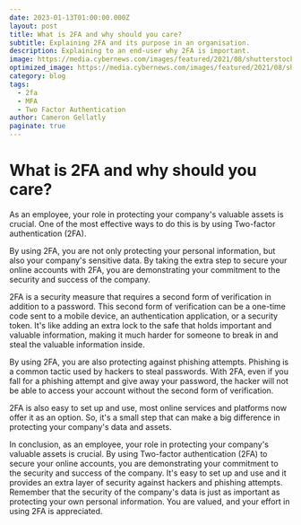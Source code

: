 ```yaml
---
date: 2023-01-13T01:00:00.000Z
layout: post
title: What is 2FA and why should you care?
subtitle: Explaining 2FA and its purpose in an organisation.
description: Explaining to an end-user why 2FA is important.
image: https://media.cybernews.com/images/featured/2021/08/shutterstock_1929254936.jpg
optimized_image: https://media.cybernews.com/images/featured/2021/08/shutterstock_1929254936.jpg
category: blog
tags:
  - 2fa
  - MFA
  - Two Factor Authentication
author: Cameron Gellatly
paginate: true
---
```


# What is 2FA and why should you care?

As an employee, your role in protecting your company's valuable assets is crucial. One of the most effective ways to do this is by using Two-factor authentication (2FA).

By using 2FA, you are not only protecting your personal information, but also your company's sensitive data. By taking the extra step to secure your online accounts with 2FA, you are demonstrating your commitment to the security and success of the company.

2FA is a security measure that requires a second form of verification in addition to a password. This second form of verification can be a one-time code sent to a mobile device, an authentication application, or a security token. It's like adding an extra lock to the safe that holds important and valuable information, making it much harder for someone to break in and steal the valuable information inside.

By using 2FA, you are also protecting against phishing attempts. Phishing is a common tactic used by hackers to steal passwords. With 2FA, even if you fall for a phishing attempt and give away your password, the hacker will not be able to access your account without the second form of verification.

2FA is also easy to set up and use, most online services and platforms now offer it as an option. So, it's a small step that can make a big difference in protecting your company's data and assets.

In conclusion, as an employee, your role in protecting your company's valuable assets is crucial. By using Two-factor authentication (2FA) to secure your online accounts, you are demonstrating your commitment to the security and success of the company. It's easy to set up and use and it provides an extra layer of security against hackers and phishing attempts. Remember that the security of the company's data is just as important as protecting your own personal information. You are valued, and your effort in using 2FA is appreciated.